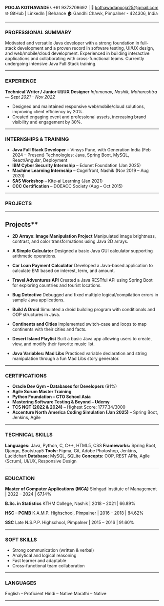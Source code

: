 
**POOJA KOTHAWADE**
📞 +91 9373708692 | 📧 [kothawadapooja25@gmail.com](mailto:kothawadapooja25@gmail.com)
🌐 GitHub | LinkedIn | Behance
🏠 Gandhi Chawk, Pimpalner - 424306, India

---

### **PROFESSIONAL SUMMARY**

Motivated and versatile Java developer with a strong foundation in full-stack development and a proven record in software testing, UI/UX design, and web/mobile/cloud development. Experienced in building interactive applications and collaborating with cross-functional teams. Currently undergoing intensive Java Full Stack training.

---

### **EXPERIENCE**

**Technical Writer / Junior UI/UX Designer**
*Infomanav, Nashik, Maharashtra* — *Sept 2021 – Nov 2022*

* Designed and maintained responsive web/mobile/cloud solutions, improving client efficiency by 20%.
* Created engaging event and professional assets, increasing brand visibility and engagement by 30%.

---

### **INTERNSHIPS & TRAINING**

* **Java Full Stack Developer** – Vinsys Pune, with Generation India (Feb 2024 – Present)
  Technologies: Java, Spring Boot, MySQL, React/Angular, Deployment
* **IBM Cyber Security Internship** – Edunet Foundation (Jan 2025)
* **Machine Learning Internship** – Cognifront, Nashik (Nov 2019 – Aug 2020)
* **SAS Workshop** – Kite-ai Learning (Jan 2021)
* **CCC Certification** – DOEACC Society (Aug – Oct 2015)

---

### **PROJECTS**


---

## Projects**

* **2D Arrays: Image Manipulation Project**
  Manipulated image brightness, contrast, and color transformations using Java 2D arrays.

* **A Simple Calculator**
  Designed a basic Java GUI calculator supporting arithmetic operations.

* **Car Loan Payment Calculator**
  Developed a Java-based application to calculate EMI based on interest, term, and amount.

* **Travel Adventures API**
  Created a Java RESTful API using Spring Boot for exploring countries and tourist locations.

* **Bug Detective**
  Debugged and fixed multiple logical/compilation errors in sample Java applications.

* **Build A Droid**
  Simulated a droid building program with conditionals and OOP structures in Java.

* **Continents and Cities**
  Implemented switch-case and loops to map continents with their cities and facts.

* **Desert Island Playlist**
  Built a basic Java app allowing users to create, view, and modify their favorite music list.

* **Java Variables: Mad Libs**
  Practiced variable declaration and string manipulation through a fun Mad Libs story generator.

---

### **CERTIFICATIONS**

* **Oracle Dev Gym – Databases for Developers** (91%)
* **Agile Scrum Master Training**
* **Python Foundation – CTO School Asia**
* **Mastering Software Testing & Beyond – Udemy**
* **TCS NQT (2022 & 2024)** – Highest Score: 1777.34/3000
* **Accenture North America Coding Simulation (Jan 2025)** – Spring Boot, Jenkins, Agile

---

### **TECHNICAL SKILLS**

**Languages:** Java, Python, C, C++, HTML5, CSS
**Frameworks:** Spring Boot, Django, Bootstrap5
**Tools:** Figma, Git, Adobe Photoshop, Jenkins, Lucidchart
**Database:** MySQL, SQLite
**Concepts:** OOP, REST APIs, Agile (Scrum), UI/UX, Responsive Design

---

### **EDUCATION**

**Master of Computer Applications (MCA)**
Sinhgad Institute of Management | 2022 – 2024 | 67.14%

**B.Sc. in Statistics**
KTHM College, Nashik | 2018 – 2021 | 66.89%

**HSC – PCMB**
K.A.M.P. Highschool, Pimpalner | 2016 – 2018 | 84.62%

**SSC**
Late N.S.P.P. Highschool, Pimpalner | 2015 – 2016 | 91.60%

---

### **SOFT SKILLS**

* Strong communication (written & verbal)
* Analytical and logical reasoning
* Fast learner and adaptable
* Cross-functional team collaboration

---

### **LANGUAGES**

English – Proficient
Hindi – Native
Marathi – Native

---

